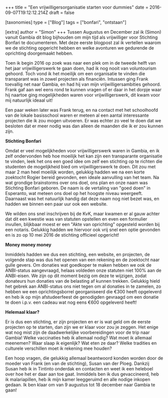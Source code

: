 +++
title = "Een vrijwilligersorganisatie starten voor dummies"
date = 2016-09-07T19:12:12.214Z
draft = false

[taxonomies]
type = ["Blog"]
tags = ["bonfari", "ontstaan"]

[extra]
author = "Simon"
+++
Tussen Augustus en December zal ik (Simon) vanuit Gambia dit blog bijhouden om mijn tijd als vrijwilliger voor Stichting Bonfari te documenteren. Met deze eerste blogpost zal ik vertellen waarom we de stichting opgericht hebben en welke avonturen we gedurende de oprichting doorgemaakt hebben.<!-- more -->

Toen ik begin 2016 op zoek was naar een plek om in de tweede helft van het jaar vrijwilligerswerk te gaan doen, had ik nog nooit van voluntourism gehoord. Toch vond ik het moeilijk om een organisatie te vinden die transparant was in zowel projecten als financiën. Intussen ging Frank toevallig net naar Gambia, en had hij van mijn vrijwilligersambities gehoord. Frank gaf aan wel eens rond te kunnen vragen of er daar in het dorpje waar hij naartoe ging mogelijkheden waren voor vrijwilligerswerk, dit kwam voor mij natuurlijk ideaal uit!

Een paar weken later was Frank terug, en na contact met het schoolhoofd van de lokale basisschool waren er meteen al een aantal interessante projecten die ik zou mogen uitvoeren. Er was echter zo veel te doen dat we besloten dat er meer nodig was dan alleen de maanden die ik er zou kunnen zijn.

**Stichting Bonfari**

Omdat er veel mogelijkheden voor vrijwilligerswerk waren in Gambia, en ik zelf ondervonden heb hoe moeilijk het kan zijn een transparante organisatie te vinden, leek het ons een goed idee om zelf een stichting op te richten die studenten de mogelijkheid bied om vrijwilligerswerk te doen. Dit zou met maar 2 man heel moeilijk worden, gelukkig hadden we na een korte zoektocht Rogier bereid gevonden, een ideale aanvulling van het team. Na wat grondige brainstorms over ons doel, ons plan en onze naam was Stichting Bonfari geboren. De naam is de vertaling van "goed doen" in Esperanto, wat meteen ons doel op het hoogste niveau weergeeft. Daarnaast was het natuurlijk handig dat deze naam nog niet bezet was, en hadden we binnen een paar uur ook een website.

We wilden ons snel inschrijven bij de KvK, maar kwamen er al gauw achter dat dit een kwestie was van statuten opstellen en even een formulier invullen, blijkbaar moest er een "Akte van oprichting" opgesteld worden bij een notaris. Gelukkig hadden we hiervoor ook vrij snel een optie gevonden en is zo op 10 mei 2016 de stichting officieel opgericht!

**Money money money**

Inmiddels hadden we dus een stichting, een website, en projecten, de volgende stap was dus het openen van een rekening en de zoektocht naar gulle gevers. Om donaties wat goedkoper te maken hebben we ook de ANBI-status aangevraagd, helaas voldeden onze statuten niet 100% aan de ANBI-eisen. We zijn op dit moment bezig om deze te wijzigen, zodat donateurs hun donaties van de belasting af kunnen trekken. Gelukkig hield het gebrek aan ANBI-status ons niet tegen om al donaties in te zamelen, zo hebben we een oprichtingsborrel georganiseerd die €300 heeft opgeleverd en heb ik op mijn afstudeerfeest de genodigden gevraagd om een donatie te doen i.p.v. een cadeau wat nog eens €600 opgeleverd heeft!

**Helemaal klaar?**

Er is dus een stichting, er zijn projecten en er is wat geld om de eerste projecten op te starten, dan zijn we er klaar voor zou je zeggen. Het enige wat nog mist zijn de daadwerkelijke voorbereidingen voor de trip naar Gambia! Welke vaccinaties heb ik allemaal nodig? Wat moet ik allemaal meenemen? Waar slaap ik eigenlijk? Wat eten ze daar? Welke tradities en culturele verschillen moet ik rekening mee houden?

Een hoop vragen, die gelukkig allemaal beantwoord konden worden door de moeder van Frank (en van de stichting), Susan van der Ploeg. Dankzij Susan heb ik in Tintinto onderdak en contacten en weet ik een heleboel over hoe het er daar aan toe gaat. Inmiddels ben ik dus gevaccineerd, heb ik malariapillen, heb ik mijn kamer leeggeruimd en alle nodige inkopen gedaan. Ik ben klaar om van 9 augustus tot 18 december naar Gambia te gaan!